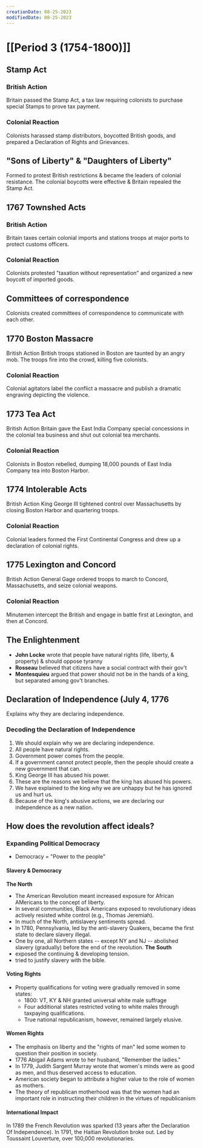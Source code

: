 ```yaml
---
creationDate: 08-25-2023
modifiedDate: 08-25-2023
---
```

# <span id="c"><a>[[Period 3 (1754-1800)]]</a></span>

## <span id="sc">Stamp Act</span>
### <span id="sec">British Action</span>
Britain passed the Stamp Act, a tax law requiring colonists to purchase special Stamps to prove tax payment.
### <span id="sec">Colonial Reaction</span>
Colonists harassed stamp distributors, boycotted British goods, and prepared a Declaration of Rights and Grievances.
## <span id="sc">"Sons of Liberty" & "Daughters of Liberty"</span>
Formed to protest British restrictions & became the leaders of colonial resistance. The colonial boycotts were effective & Britain repealed the Stamp Act.
## <span id="sc">1767 Townshed Acts</span>
### <span id="sec">British Action</span>
Britain taxes certain colonial imports and stations troops at major ports to protect customs officers.
### <span id="sec">Colonial Reaction</span>
Colonists protested "taxation without representation" and organized a new boycott of imported goods.
## <span id="sc">Committees of correspondence</span>
Colonists created committees of correspondence to communicate with each other.
## <span id="sc">1770 Boston Massacre</span>
<span id="sec">British Action</span>
British troops stationed in Boston are taunted by an angry mob. The troops fire into the crowd, killing five colonists.
### <span id="sec">Colonial Reaction</span>
Colonial agitators label the conflict a massacre and publish a dramatic engraving depicting the violence.
## <span id="sc">1773 Tea Act</span>
<span id="sec">British Action</span>
Britain gave the East India Company special concessions in the colonial tea business and shut out colonial tea merchants.
### <span id="sec">Colonial Reaction</span>
Colonists in Boston rebelled, dumping 18,000 pounds of East India Company tea into Boston Harbor.
## <span id="sc">1774 Intolerable Acts</span>
<span id="sec">British Action</span>
King George III tightened control over Massachusetts by closing Boston Harbor and quartering troops.
### <span id="sec">Colonial Reaction</span>
Colonial leaders formed the First Continental Congress and drew up a declaration of colonial rights.
## <span id="sc">1775 Lexington and Concord</span>
<span id="sec">British Action</span>
General Gage ordered troops to march to Concord, Massachusetts, and seize colonial weapons.
### <span id="sec">Colonial Reaction</span>
Minutemen intercept the British and engage in battle first at Lexington, and then at Concord.
## <span id="sc">The Enlightenment</span>
- **John Locke** wrote that people have natural rights (life, liberty, & property) & should oppose tyranny
- **Rosseau** believed that citizens have a social contract with their gov't
- **Montesquieu** argued that power should not be in the hands of a king, but separated among gov't branches.
## <span id="sc">Declaration of Independence (July 4, 1776</span>
Explains why they are declaring independence.
### <span id="sec">Decoding the Declaration of Independence</span>
1. We should explain why we are declaring independence.
2. All people have natural rights.
3. Government power comes from the people.
4. If a government cannot protect people, then the people should create a new government that can.
5. King George III has abused his power.
6. These are the reasons we believe that the king has abused his powers.
7. We have explained to the king why we are unhappy but he has ignored us and hurt us.
8. Because of the king's abusive actions, we are declaring our independence as a new nation.
## <span id="sc">How does the revolution affect ideals?</span>
### <span id="sec">Expanding Political Democracy</span>
- Democracy = "Power to the people"
#### <span id="ssec">Slavery & Democracy</span>
**The North**
- The American Revolution meant <span id="i">increased exposure for African AMericans to the concept of liberty.</span>
- In several communities, Black Americans exposed to revolutionary ideas actively resisted white control (e.g., <span id="i">Thomas Jeremiah</span>).
- In much of the North, antislavery sentiments spread.
- <span id="i">In 1780, Pennsylvania</span>, led by the anti-slavery Quakers, became the first state to declare slavery illegal.
- One by one, all Northern states -- except NY and NJ -- abolished slavery (gradually) before the end of the revolution.
**The South**
- exposed the continuing & developing tension.
- tried to justify slavery with the bible.
#### <span id="ssec">Voting Rights</span>
- Property qualifications for voting were gradually removed in some states:
	- 1800: <span id="i">VT, KY & NH</span> granted <span id="i">universal white male suffrage</span>
	- Four additional states restricted voting to white males through taxpaying qualifications.
	- True <span id="i">national republicanism</span>, however, remained largely elusive.
#### <span id="ssec">Women Rights</span>
- The emphasis on liberty and the "rights of man" led some women to question their position in society.
- 1776 <span id="i">Abigail Adams</span> wrote to her husband, <span id="i">"Remember the ladies."</span>
- In 1779, <span id="i">Judith Sargent Murray</span> wrote that women's minds were as good as men, and thus deserved access to education.
- American society began to attribute a higher value to the role of women <span id="i">as mothers</span>.
- The theory of <span id="i">republican motherhood</span> was that the women had an important role in instructing their children <span id="i">in the virtues of republicanism</span>
#### <span id="ssec">International Impact</span>
In 1789 the French Revolution was sparked (13 years after the Declaration Of Independence).
In 1791, the Haitian Revolution broke out.
Led by Toussaint Louverture, over 100,000 revolutionaries.